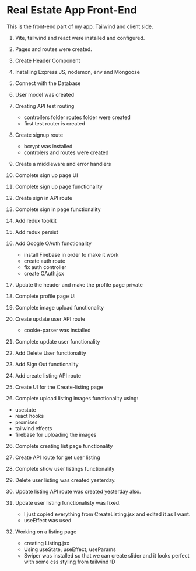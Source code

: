 # Real Estate App Front-End

This is the front-end part of my app. Tailwind and client side.

1. Vite, tailwind and react were installed and configured.
2. Pages and routes were created.
3. Create Header Component
4. Installing Express JS, nodemon, env and Mongoose
5. Connect with the Database
6. User model was created
7. Creating API test routing 
    - controllers folder routes folder were created
    - first test router is created
8. Create signup route
    - bcrypt was installed
    - controlers and routes were created
9. Create a middleware and error handlers
10. Complete sign up page UI
11. Complete sign up page functionality
11. Create sign in API route
12. Complete sign in page functionality
13. Add redux toolkit
14. Add redux persist
15. Add Google OAuth functionality
    - install Firebase in order to make it work
    - create auth route
    - fix auth controller
    - create OAuth.jsx
16. Update the header and make the profile page private
17. Complete profile page UI
18. Complete image upload functionality
19. Create update user API route
    - cookie-parser was installed

20. Complete update user functionality
21. Add Delete User functionality
22. Add Sign Out functionality
23. Add create listing API route
24. Create UI for the Create-listing page
25. Complete upload listing images functionality
 using:
 - usestate
 - react hooks
 - promises
 - tailwind effects
 - firebase for uploading the images

26. Complete creating list page functionality 

27. Create API route for get user listing
28. Complete show user listings functionality
29. Delete user listing was created yesterday.
30. Update listing API route was created yesterday also.
31. Update user listing functionalisty was fixed.
    - I just copied everything from CreateListing.jsx and edited it as I want.
    - useEffect was used 

32. Working on a listing page
    - creating Listing.jsx
    - Using useState, useEffect, useParams
    - Swiper was installed so that we can create slider and it looks perfect with some css styling from tailwind :D





